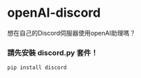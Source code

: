 # openAI-discord
想在自己的Discord伺服器使用openAI助理嗎？  

### 請先安裝 discord.py 套件！  
```
pip install discord
```
